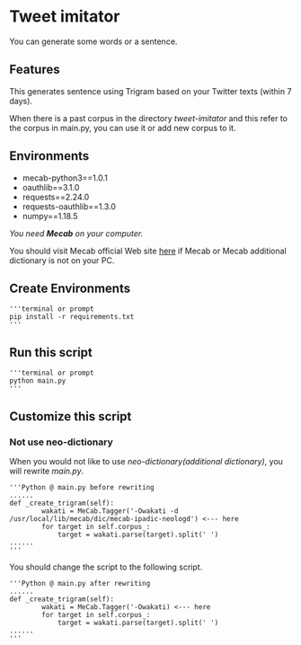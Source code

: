 # Tweet imitator

You can generate some words or a sentence.

## Features

This generates sentence using Trigram based on your Twitter texts (within 7 days).

When there is a past corpus in the directory *tweet-imitator* and this refer to the corpus in main.py, you can use it or add new corpus to it.

## Environments

- mecab-python3==1.0.1
- oauthlib==3.1.0
- requests==2.24.0
- requests-oauthlib==1.3.0
- numpy==1.18.5

*You need **Mecab** on your computer.*

You should visit Mecab official Web site [here](https://taku910.github.io/mecab) if Mecab or Mecab additional dictionary is not on your PC.

## Create Environments

    '''terminal or prompt
    pip install -r requirements.txt
    '''

## Run this script

    '''terminal or prompt
    python main.py
    '''

## Customize this script

### Not use neo-dictionary

When you would not like to use *neo-dictionary(additional dictionary)*, you will rewrite *main.py*.

    '''Python @ main.py before rewriting
    ......
    def _create_trigram(self):
            wakati = MeCab.Tagger('-Owakati -d /usr/local/lib/mecab/dic/mecab-ipadic-neologd') <--- here
            for target in self.corpus_:
                target = wakati.parse(target).split(' ')
    ......
    '''

You should change the script to the following script.  

    '''Python @ main.py after rewriting
    ......
    def _create_trigram(self):
            wakati = MeCab.Tagger('-Owakati) <--- here
            for target in self.corpus_:
                target = wakati.parse(target).split(' ')
    ......
    '''